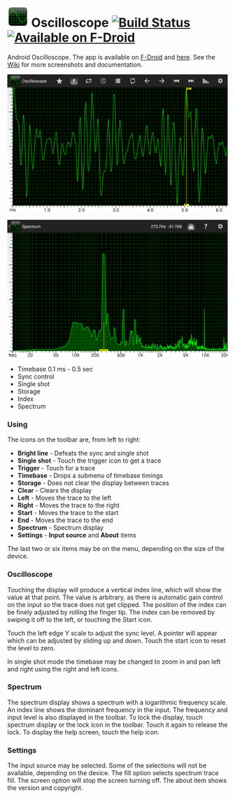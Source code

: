 # ![Logo](src/main/res/drawable-mdpi/ic_launcher.png) Oscilloscope [![Build Status](https://travis-ci.org/billthefarmer/scope.svg?branch=master)](https://travis-ci.org/billthefarmer/scope) [![Available on F-Droid](https://f-droid.org/wiki/images/c/ca/F-Droid-button_available-on_smaller.png)](https://f-droid.org/repository/browse/?fdid=org.billthefarmer.scope)

Android Oscilloscope. The app is available on
[F-Droid](https://f-droid.org/repository/browse/?fdid=org.billthefarmer.scope)
and [here](https://github.com/billthefarmer/scope/releases). See the
[Wiki](https://github.com/billthefarmer/scope/wiki) for more screenshots
and documentation.

![](https://github.com/billthefarmer/billthefarmer.github.io/raw/master/images/Scope.png)

![](https://github.com/billthefarmer/billthefarmer.github.io/raw/master/images/Spectrum.png)

 *  Timebase 0.1 ms - 0.5 sec
 *  Sync control
 *  Single shot
 *  Storage
 *  Index
 *  Spectrum

### Using
 The icons on the toolbar are, from left to right:
 
 *  **Bright line** - Defeats the sync and single shot
 *  **Single shot** - Touch the trigger icon to get a trace
 *  **Trigger** - Touch for a trace
 *  **Timebase** - Drops a submenu of timebase timings
 *  **Storage** - Does not clear the display between traces
 *  **Clear** - Clears the display
 *  **Left** - Moves the trace to the left
 *  **Right** - Moves the trace to the right
 *  **Start** - Moves the trace to the start
 *  **End** - Moves the trace to the end
 *  **Spectrum** - Spectrum display
 *  **Settings** - **Input source** and **About** items

The last two or six items may be on the menu, depending on the size of
the device.

### Oscilloscope
Touching the display will produce a vertical index line, which will
show the value at that point. The value is arbitrary, as there is
automatic gain control on the input so the trace does not get
clipped. The position of the index can be finely adjusted by rolling
the finger tip. The index can be removed by swiping it off to the
left, or touching the Start icon.

Touch the left edge Y scale to adjust the sync level. A pointer will
appear which can be adjusted by sliding up and down. Touch the start
icon to reset the level to zero.

In single shot mode the timebase may be changed to zoom in and pan
left and right using the right and left icons.

### Spectrum
The spectrum display shows a spectrum with a logarithmic frequency
scale. An index line shows the dominant frequency in the input. The
frequency and input level is also displayed in the toolbar. To lock
the display, touch spectrum display or the lock icon in the
toolbar. Touch it again to release the lock. To display the help
screen, touch the help icon.

### Settings
The input source may be selected. Some of the selections will not be
available, depending on the device. The fill option selects spectrum
trace fill. The screen option will stop the screen turning off. The
about item shows the version and copyright.
